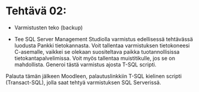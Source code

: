 # Tehtävä 02:

- Varmistusten teko (backup)

- Tee SQL Server Management Studiolla varmistus edellisessä tehtävässä luodusta Pankki tietokannasta. Voit tallentaa varmistuksen tietokoneesi C-asemalle, vaikkei se olekaan suositeltava paikka tuotannollisissa tietokantapalvelimissa. Voit myös tallentaa muistitikulle, jos se on mahdollista. Generoi tästä varmistus ajosta T-SQL scripti.

Palauta tämän jälkeen Moodleen, palautuslinkkiin  T-SQL kielinen scripti (Transact-SQL), jolla saat tehtyä varmistuksen SQL Serverissä. 
